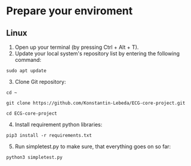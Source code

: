 # Prepare your enviroment
## Linux
1. Open up your terminal (by pressing Ctrl + Alt + T).
2. Update your local system's repository list by entering the following command:

```shell
sudo apt update
```

3. Clone Git repository:

```shell
cd ~
```
```shell
git clone https://github.com/Konstantin-Lebeda/ECG-core-project.git
```
```shell
cd ECG-core-project
```

4. Install requirement python libraries:

```shell
pip3 install -r requirements.txt
```

5. Run simpletest.py to make sure, that everything goes on so far:

```shell
python3 simpletest.py
```
